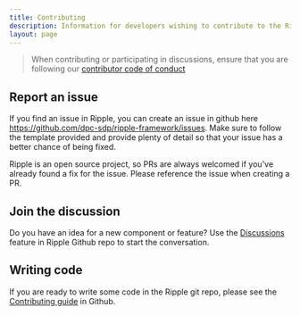 ```yaml
---
title: Contributing
description: Information for developers wishing to contribute to the Ripple 2 UI libraries
layout: page
---
```


> When contributing or participating in discussions, ensure that you are following our [contributor code of conduct](https://github.com/dpc-sdp/ripple-framework/blob/develop/CODE_OF_CONDUCT.md)

## Report an issue

If you find an issue in Ripple, you can create an issue in github here https://github.com/dpc-sdp/ripple-framework/issues. Make sure to follow the template provided and provide plenty of detail so that your issue has a better chance of being fixed.

Ripple is an open source project, so PRs are always welcomed if you've already found a fix for the issue. Please reference the issue when creating a PR.

## Join the discussion

Do you have an idea for a new component or feature? Use the [Discussions](https://github.com/dpc-sdp/ripple-framework/discussions) feature in Ripple Github repo to start the conversation.

## Writing code

If you are ready to write some code in the Ripple git repo, please see the [Contributing guide](https://github.com/dpc-sdp/ripple-framework/blob/develop/CONTRIBUTING.md) in Github.

